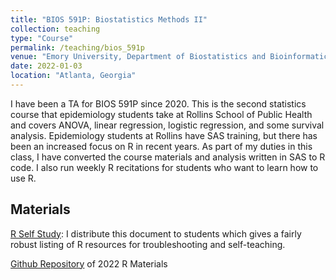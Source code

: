 ```yaml
---
title: "BIOS 591P: Biostatistics Methods II"
collection: teaching
type: "Course"
permalink: /teaching/bios_591p
venue: "Emory University, Department of Biostatistics and Bioinformatics"
date: 2022-01-03
location: "Atlanta, Georgia"
---
```


I have been a TA for BIOS 591P since 2020. This is the second statistics course that epidemiology students take at Rollins School of Public Health and covers ANOVA, linear regression, logistic regression, and some survival analysis. Epidemiology students at Rollins have SAS training, but there has been an increased focus on R in recent years. As part of my duties in this class, I have converted the course materials and analysis written in SAS to R code. I also run weekly R recitations for students who want to learn how to use R.

## Materials

[R Self Study](https://github.com/hbwddl/hbwddl.github.io/blob/master/files/R-Resources.pdf): I distribute this document to students which gives a fairly robust listing of R resources for troubleshooting and self-teaching.

[Github Repository](https://github.com/hbwddl/BIOS-591P-2022) of 2022 R Materials
